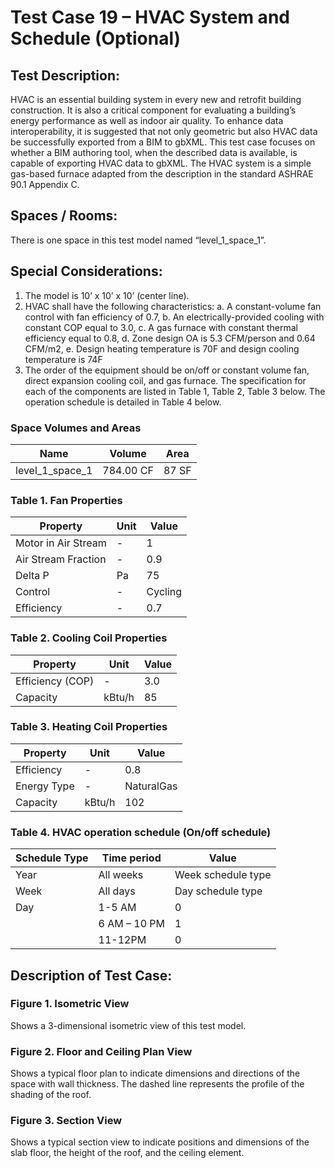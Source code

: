 # Test Case 19 – HVAC System and Schedule (Optional)
## Test Description:
HVAC is an essential building system in every new and retrofit building construction. It is also a critical component for evaluating a building’s energy performance as well as indoor air quality. To enhance data interoperability, it is suggested that not only geometric but also HVAC data be successfully exported from a BIM to gbXML. This test case focuses on whether a BIM authoring tool, when the described data is available, is capable of exporting HVAC data to gbXML. The HVAC system is a simple gas-based furnace adapted from the description in the standard ASHRAE 90.1 Appendix C.
## Spaces / Rooms:
There is one space in this test model named “level_1_space_1”.
## Special Considerations:
1.	The model is 10’ x 10’ x 10’ (center line).
2.	HVAC shall have the following characteristics: 
a.	A constant-volume fan control with fan efficiency of 0.7, 
b.	An electrically-provided cooling with constant COP equal to 3.0, 
c.	A gas furnace with constant thermal efficiency equal to 0.8, 
d.	Zone design OA is 5.3 CFM/person and 0.64 CFM/m2,
e.	Design heating temperature is 70F and design cooling temperature is 74F
3.	The order of the equipment should be on/off or constant volume fan, direct expansion cooling coil, and gas furnace. The specification for each of the components are listed in Table 1, Table 2, Table 3 below. The operation schedule is detailed in Table 4 below.

### Space Volumes and Areas
| Name            | Volume    | Area  |
|-----------------|-----------|-------|
| level_1_space_1 | 784.00 CF | 87 SF |

### Table 1. Fan Properties
|     Property                 |     Unit    |     Value      |
|------------------------------|-------------|----------------|
|     Motor   in Air Stream    |     -       |     1          |
|     Air   Stream Fraction    |     -       |     0.9        |
|     Delta   P                |     Pa      |     75         |
|     Control                  |     -       |     Cycling    |
|     Efficiency               |     -       |     0.7        |

### Table 2. Cooling Coil Properties
|     Property              |     Unit      |     Value    |
|---------------------------|---------------|--------------|
|     Efficiency   (COP)    |     -         |     3.0      |
|     Capacity              |     kBtu/h    |     85       |

### Table 3. Heating Coil Properties
|     Property         |     Unit      |     Value         |
|----------------------|---------------|-------------------|
|     Efficiency       |     -         |     0.8           |
|     Energy   Type    |     -         |     NaturalGas    |
|     Capacity         |     kBtu/h    |     102           |

### Table 4. HVAC operation schedule (On/off schedule)
|     Schedule   Type    |     Time period     |     Value                   |
|------------------------|---------------------|-----------------------------|
|     Year               |     All weeks       |     Week schedule   type    |
|     Week               |     All days        |     Day schedule   type     |
|     Day                |     1-5 AM          |     0                       |
|                        |     6 AM – 10 PM    |     1                       |
|                        |     11-12PM         |     0                       |

## Description of Test Case:
### Figure 1. Isometric View
Shows a 3-dimensional isometric view of this test model.
### Figure 2. Floor and Ceiling Plan View
Shows a typical floor plan to indicate dimensions and directions of the space with wall thickness. The dashed line represents the profile of the shading of the roof.

### Figure 3. Section View
Shows a typical section view to indicate positions and dimensions of the slab floor, the height of the roof, and the ceiling element.
